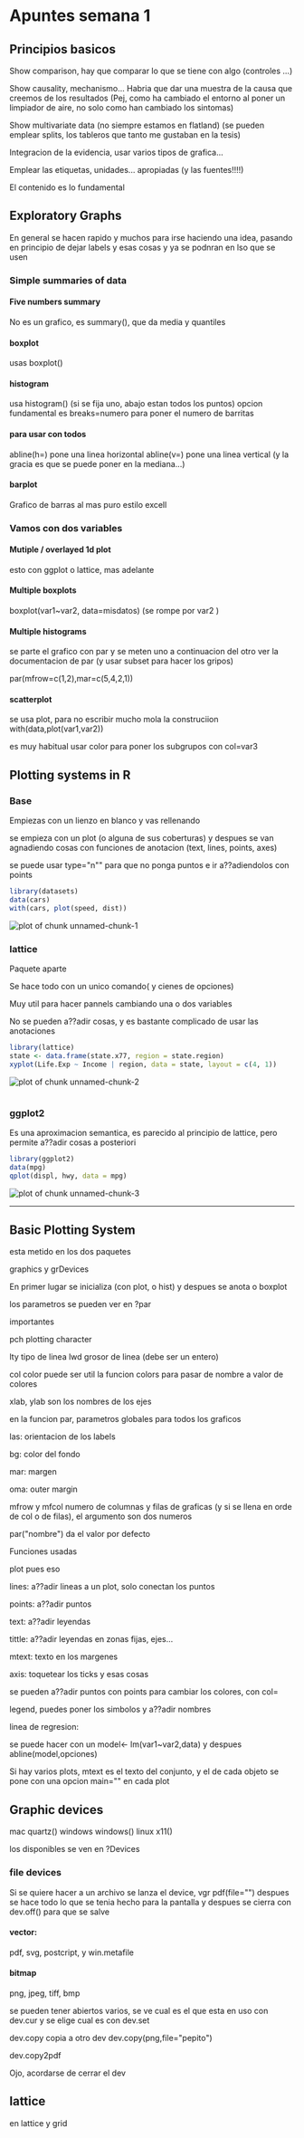 Apuntes semana 1
========================================================

Principios basicos 
--------------------


Show comparison,  hay que comparar lo que se tiene con algo (controles ...)

Show causality, mechanismo...  Habria que dar una muestra de la causa que creemos de los resultados (Pej, como ha cambiado el entorno al poner un limpiador de aire, no solo como han cambiado los sintomas) 

Show multivariate data  (no siempre estamos en flatland)  (se pueden emplear splits, los tableros que tanto me gustaban en la tesis) 

Integracion de la evidencia,  usar varios tipos de grafica...

Emplear las etiquetas, unidades... apropiadas  (y las fuentes!!!!)

El contenido es lo fundamental 



Exploratory Graphs
------------------

En general se hacen rapido y muchos para irse haciendo una idea, pasando en principio de dejar labels y esas cosas y ya se podnran en lso que se usen 


### Simple summaries of data

#### Five numbers summary

No es un grafico, es summary(), que da media y quantiles

#### boxplot

usas boxplot()


#### histogram

usa histogram()  (si se fija uno, abajo estan todos los puntos) 
opcion fundamental es breaks=numero  para poner el numero de barritas 



#### para usar con todos 

abline(h=)  pone una linea horizontal
abline(v=) pone una linea vertical  (y la gracia es que se puede poner en la mediana...) 



####  barplot 

Grafico de barras al mas puro estilo excell 


### Vamos con dos variables

#### Mutiple / overlayed 1d plot
esto con ggplot o lattice, mas adelante


#### Multiple boxplots

boxplot(var1~var2, data=misdatos) (se rompe por var2 ) 

#### Multiple histograms  

se parte el grafico con par y se meten uno a continuacion del otro  ver la documentacion de par  (y usar subset para hacer los gripos)

par(mfrow=c(1,2),mar=c(5,4,2,1))

#### scatterplot 

se usa plot,  para no escribir mucho mola la construciion with(data,plot(var1,var2))

es muy habitual usar color para poner los subgrupos con col=var3





Plotting systems in R
-----------------------

### Base

Empiezas con un lienzo en blanco y vas rellenando 

se empieza con un plot (o alguna de sus coberturas) y despues se van agnadiendo cosas con funciones de anotacion (text, lines, points, axes)


se puede usar type="n"" para que no ponga puntos e ir a??adiendolos con points 


```r
library(datasets)
data(cars)
with(cars, plot(speed, dist))
```

![plot of chunk unnamed-chunk-1](figure/unnamed-chunk-1.png) 




### lattice

Paquete aparte 

Se hace todo con un unico comando( y cienes de opciones)

Muy util para hacer pannels cambiando una o dos variables

No se pueden a??adir cosas, y es bastante complicado de usar las anotaciones



```r
library(lattice)
state <- data.frame(state.x77, region = state.region)
xyplot(Life.Exp ~ Income | region, data = state, layout = c(4, 1))
```

![plot of chunk unnamed-chunk-2](figure/unnamed-chunk-2.png) 

```r

```




### ggplot2 

Es una aproximacion semantica, es parecido al principio de lattice, pero permite a??adir cosas a posteriori



```r
library(ggplot2)
data(mpg)
qplot(displ, hwy, data = mpg)
```

![plot of chunk unnamed-chunk-3](figure/unnamed-chunk-3.png) 




------------------------------


Basic Plotting System
-----------------------------------

esta metido en los dos paquetes

graphics y grDevices 

En primer lugar se inicializa (con plot, o hist) y despues se anota o boxplot

los parametros se pueden ver en ?par

importantes

pch  plotting character

lty  tipo de linea
lwd  grosor de linea (debe ser un entero)

col   color  puede ser util la funcion colors para pasar de nombre a valor de colores 

xlab, ylab  son los nombres de los ejes 


en la funcion par,  parametros globales para todos los graficos 

las:  orientacion de los labels

bg:  color del fondo

mar: margen 

oma:  outer margin 

mfrow y mfcol  numero de columnas y filas de graficas (y si se llena en orde de col o de filas), el argumento son dos numeros

par("nombre") da el valor por defecto



Funciones usadas

plot  pues eso

lines:  a??adir lineas a un plot, solo conectan los puntos

points: a??adir puntos

text: a??adir leyendas 

tittle: a??adir leyendas en zonas fijas,  ejes...

mtext:  texto en los margenes


axis:  toquetear los ticks y esas cosas

se pueden a??adir puntos con points para cambiar los colores, con col= 

legend, puedes poner los simbolos y a??adir nombres 

linea de regresion: 

se puede hacer con un model<- lm(var1~var2,data)  y despues abline(model,opciones)

Si hay varios plots,  mtext es el texto del conjunto, y el de cada objeto se pone con una opcion main="" en cada plot


Graphic devices
-----------------

mac  quartz()
windows  windows()
linux  x11()


los disponibles se ven en ?Devices

### file devices

Si se quiere hacer a un archivo se lanza el device,  vgr pdf(file="")  despues se hace todo lo que se tenia hecho para la pantalla y despues se cierra con dev.off() para que se salve


#### vector:

pdf, svg, postcript,  y win.metafile

#### bitmap 

png, jpeg, tiff, bmp



se pueden tener abiertos varios,  se ve cual es el que esta en uso con dev.cur y se elige cual es con dev.set


dev.copy  copia a otro dev dev.copy(png,file="pepito")

dev.copy2pdf 

Ojo, acordarse de cerrar el dev


lattice
----------------------

en lattice y grid


